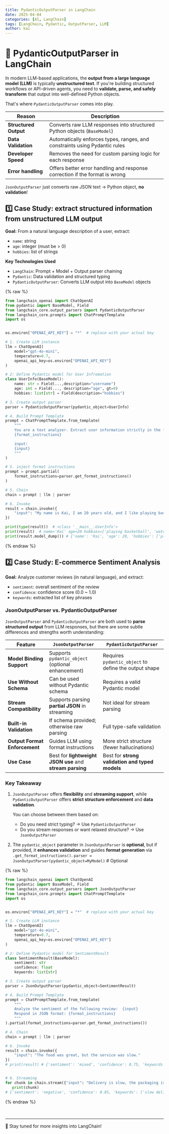 ```yaml
---
title: PydanticOutputParser in LangChain
date: 2025-04-04
categories: [AI, LangChain]
tags: [LangChain, Pydantic, OutputParser, LLM]
author: kai
---
```



# 🚀 PydanticOutputParser in LangChain
In modern LLM-based applications, the **output from a large language model (LLM)** is typically **unstructured text**. If you're building structured workflows or API-driven agents, you need to **validate, parse, and safely transform** that output into well-defined Python objects.

That's where `PydanticOutputParser` comes into play.

| Reason              | Description                                                                 |
|---------------------|-----------------------------------------------------------------------------|
| **Structured Output** | Converts raw LLM responses into structured Python objects (`BaseModel`)     |
| **Data Validation**   | Automatically enforces types, ranges, and constraints using Pydantic rules  |
| **Developer Speed**  | Removes the need for custom parsing logic for each response                 |
| **Error handling**   | Offers better error handling and response correction if the format is wrong |

`JsonOutputParser` just converts raw JSON text → Python object, **no validation**!        

## 1️⃣ Case Study: extract structured information from unstructured LLM output

**Goal:** From a natural language description of a user, extract:
- `name`: string  
- `age`: integer (must be > 0)  
- `hobbies`: list of strings

**Key Technologies Used**
- `LangChain`: Prompt + Model + Output parser chaining
- `Pydantic`: Data validation and structured typing
- `PydanticOutputParser`: Converts LLM output into `BaseModel` objects

{% raw %}
```python
from langchain_openai import ChatOpenAI
from pydantic import BaseModel, Field  
from langchain_core.output_parsers import PydanticOutputParser  
from langchain_core.prompts import ChatPromptTemplate  
import os


os.environ["OPENAI_API_KEY"] = "*"  # replace with your actual key

# 1. Create LLM instance
llm = ChatOpenAI(
    model="gpt-4o-mini",
    temperature=0.7,
    openai_api_key=os.environ["OPENAI_API_KEY"]
)

# 2: Define Pydantic model for User Infromation
class UserInfo(BaseModel):  
    name: str = Field(...,description="username")  
    age: int = Field(..., description="age", gt=0)  
    hobbies: list[str] = Field(description="hobbies")

# 3. Create output parser
parser = PydanticOutputParser(pydantic_object=UserInfo)  

# 4. Build Prompt Template
prompt = ChatPromptTemplate.from_template(
    """  
    You are a text analyzer. Extract user information strictly in the following format:
    {format_instructions}  

    input: 
    {input}  
    """
)  

# 5. inject format instructions
prompt = prompt.partial(  
    format_instructions=parser.get_format_instructions()  
)  

# 5. Chain
chain = prompt | llm | parser  

# 6. Invoke
result = chain.invoke({  
    "input": "My name is Kai, I am 20 years old, and I like playing basketball and watching movies. I am very happy today."
})  

print(type(result))  # <class '__main__.UserInfo'>
print(result)  # name='Kai' age=20 hobbies=['playing basketball', 'watching movies']
print(result.model_dump()) # {'name': 'Kai', 'age': 20, 'hobbies': ['playing basketball', 'watching movies']}
```
{% endraw %}


## 2️⃣ Case Study: E-commerce Sentiment Analysis

**Goal:** Analyze customer reviews (in natural language), and extract:
- `sentiment`: overall sentiment of the review  
- `confidence`: confidence score (0.0 ~ 1.0)  
- `keywords`: extracted list of key phrases 

### JsonOutputParser vs. PydanticOutputParser
`JsonOutputParser` and `PydanticOutputParser` are both used to **parse structured output** from LLM responses, but there are some subtle differences and strengths worth understanding:

| Feature                        | `JsonOutputParser`                                      | `PydanticOutputParser`                                  |
|-------------------------------|----------------------------------------------------------|----------------------------------------------------------|
| **Model Binding Support**      | Supports `pydantic_object` (optional enhancement)     | Requires `pydantic_object` to define the output shape |
| **Use Without Schema**          | Can be used without Pydantic schema                   | Requires a valid Pydantic model                       |
| **Stream Compatibility**        | Supports parsing **partial JSON** in streaming        | Not ideal for stream parsing                          |
| **Built-in Validation**         | If schema provided; otherwise raw parsing             | Full type-safe validation                             |
| **Output Format Enforcement**   | Guides LLM using format instructions                  | More strict structure (fewer hallucinations)          |
| **Use Case**                    | Best for **lightweight JSON use** and **stream parsing**| Best for **strong validation and typed models**         |


### Key Takeaway
1. `JsonOutputParser` offers **flexibility** and **streaming support**, while `PydanticOutputParser` offers **strict structure enforcement** and **data validation**.

    You can choose between them based on:
    - Do you need strict typing? → Use `PydanticOutputParser`
    - Do you stream responses or want relaxed structure? → Use `JsonOutputParser`

2. The `pydantic_object` parameter in `JsonOutputParser` is **optional**, but if provided, it **enhances validation** and guides **format generation** via `.get_format_instructions()`.
   `parser = JsonOutputParser(pydantic_object=MyModel)`  # Optional



{% raw %}
```python
from langchain_openai import ChatOpenAI
from pydantic import BaseModel, Field  
from langchain_core.output_parsers import JsonOutputParser   
from langchain_core.prompts import ChatPromptTemplate  
import os


os.environ["OPENAI_API_KEY"] = "*"  # replace with your actual key

# 1. Create LLM instance
llm = ChatOpenAI(
    model="gpt-4o-mini",
    temperature=0.7,
    openai_api_key=os.environ["OPENAI_API_KEY"]
)

# 2: Define Pydantic model for SentimentResult
class SentimentResult(BaseModel):  
    sentiment: str  
    confidence: float  
    keywords: list[str]

# 3. Create output parser
parser = JsonOutputParser(pydantic_object=SentimentResult) 

# 4. Build Prompt Template
prompt = ChatPromptTemplate.from_template(
    """  
    Analyze the sentiment of the following review:  {input}  
    Respond in JSON format: {format_instructions}  
    """
).partial(format_instructions=parser.get_format_instructions())  

# 4. Chain
chain = prompt | llm | parser  

# 6. Invoke
result = chain.invoke({  
    "input": "The food was great, but the service was slow."
})  
# print(result) # {'sentiment': 'mixed', 'confidence': 0.75, 'keywords': ['food', 'great', 'service', 'slow']}


# 6. Streaming
for chunk in chain.stream({"input": "Delivery is slow, the packaging is broken."}):
   print(chunk)  
# {'sentiment': 'negative', 'confidence': 0.85, 'keywords': ['slow delivery', 'broken packaging']}
```
{% endraw %}








<br>



---

🚀 Stay tuned for more insights into LangChain!



